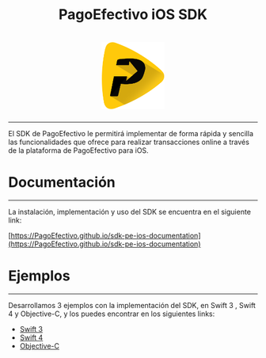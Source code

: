 <h1 align="center"> PagoEfectivo iOS SDK</h1>

<h1 align="center">
  <a href="https://github.com/PagoEfectivo">
    <img src="assets/pagoefectivo.png" alt="Orbis Mobile Developers" width="25%"></a>
  </a>
</h1>

---
El SDK de PagoEfectivo le permitirá implementar de forma rápida y sencilla las funcionalidades que ofrece para realizar transacciones online a través de la plataforma de PagoEfectivo para iOS.

# Documentación
---
La instalación, implementación y uso del SDK se encuentra en el siguiente link:

[https://PagoEfectivo.github.io/sdk-pe-ios-documentation](https://PagoEfectivo.github.io/sdk-pe-ios-documentation)

# Ejemplos
---
Desarrollamos 3 ejemplos con la implementación del SDK, en Swift 3 , Swift 4 y Objective-C, y los puedes encontrar en los siguientes links:

- [Swift 3](https://github.com/PagoEfectivo/sdk-pe-ios-swift3-example)
- [Swift 4](https://github.com/PagoEfectivo/sdk-pe-ios-swift4-example)
- [Objective-C](https://github.com/PagoEfectivo/sdk-pe-ios-objective-c-example)

